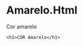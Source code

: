 # Amarelo.Html
Cor amarelo

<!DOCTYPE html>
<html>
<head>
	<meta charset="utf-8">
	<title>Cor Amarelo</title>
</head>
<body "ffff00">

	<h1>COR Amarelo</h1>
	
</body>
</html>
